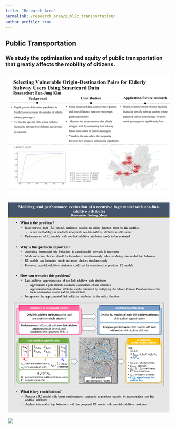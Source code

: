 ```yaml
---
title: "Research Area"
permalink: /research_area/public_transportation/
author_profile: true
---
```


## Public Transportation
### We study the optimization and equity of public transportation that greatly affects the mobility of citizens. 

<div style="text-align:left"><img src="/assets/images/research/김은정/슬라이드1.PNG" style="margin: 8px 8px 8px 8px;"/></div>

<div style="text-align:left"><img src="/assets/images/research/문세동/슬라이드1.PNG" style="margin: 8px 8px 8px 8px;"/></div>

<div style="text-align:left"><img src="/assets/images/research/윤현수/슬라이드2.PNG" style="margin: 8px 8px 8px 8px;"/></div>
